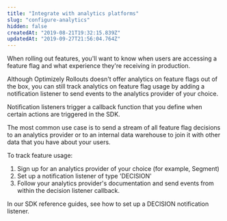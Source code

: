```yaml
---
title: "Integrate with analytics platforms"
slug: "configure-analytics"
hidden: false
createdAt: "2019-08-21T19:32:15.839Z"
updatedAt: "2019-09-27T21:56:04.764Z"
---
```

When rolling out features, you'll want to know when users are accessing a feature flag and what experience they're receiving in production.

Although Optimizely Rollouts doesn't offer analytics on feature flags out of the box, you can still track analytics on feature flag usage by adding a notification listener to send events to the analytics provider of your choice.

Notification listeners trigger a callback function that you define when certain actions are triggered in the SDK. 

The most common use case is to send a stream of all feature flag decisions to an analytics provider or to an internal data warehouse to join it with other data that you have about your users.

To track feature usage:
1. Sign up for an analytics provider of your choice (for example, Segment)
2. Set up a notification listener of type 'DECISION'
3. Follow your analytics provider's documentation and send events from within the decision listener callback.

In our SDK reference guides, see how to set up a DECISION notification listener.